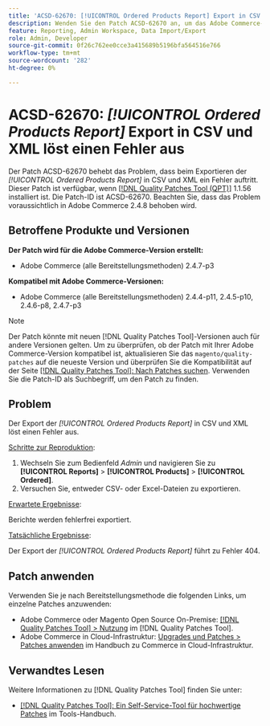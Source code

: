 ```yaml
---
title: 'ACSD-62670: [!UICONTROL Ordered Products Report] Export in CSV und XML löst einen Fehler aus'
description: Wenden Sie den Patch ACSD-62670 an, um das Adobe Commerce-Problem zu beheben, bei dem das Exportieren der [!UICONTROL Ordered Products Report] in CSV und XML einen Fehler auslöst.
feature: Reporting, Admin Workspace, Data Import/Export
role: Admin, Developer
source-git-commit: 0f26c762ee0cce3a415689b5196bfa564516e766
workflow-type: tm+mt
source-wordcount: '282'
ht-degree: 0%

---
```


# ACSD-62670: *[!UICONTROL Ordered Products Report]* Export in CSV und XML löst einen Fehler aus

Der Patch ACSD-62670 behebt das Problem, dass beim Exportieren der *[!UICONTROL Ordered Products Report]* in CSV und XML ein Fehler auftritt. Dieser Patch ist verfügbar, wenn [[!DNL Quality Patches Tool (QPT)]](https://experienceleague.adobe.com/docs/commerce-operations/tools/quality-patches-tool/usage.html?lang=de) 1.1.56 installiert ist. Die Patch-ID ist ACSD-62670. Beachten Sie, dass das Problem voraussichtlich in Adobe Commerce 2.4.8 behoben wird.

## Betroffene Produkte und Versionen

**Der Patch wird für die Adobe Commerce-Version erstellt:**

* Adobe Commerce (alle Bereitstellungsmethoden) 2.4.7-p3

**Kompatibel mit Adobe Commerce-Versionen:**

* Adobe Commerce (alle Bereitstellungsmethoden) 2.4.4-p11, 2.4.5-p10, 2.4.6-p8, 2.4.7-p3

>[!NOTE]
>
>Der Patch könnte mit neuen [!DNL Quality Patches Tool]-Versionen auch für andere Versionen gelten. Um zu überprüfen, ob der Patch mit Ihrer Adobe Commerce-Version kompatibel ist, aktualisieren Sie das `magento/quality-patches` auf die neueste Version und überprüfen Sie die Kompatibilität auf der Seite [[!DNL Quality Patches Tool]: Nach Patches suchen](https://experienceleague.adobe.com/tools/commerce-quality-patches/index.html?lang=de). Verwenden Sie die Patch-ID als Suchbegriff, um den Patch zu finden.

## Problem

Der Export der *[!UICONTROL Ordered Products Report]* in CSV und XML löst einen Fehler aus.

<u>Schritte zur Reproduktion</u>:

1. Wechseln Sie zum Bedienfeld *Admin* und navigieren Sie zu **[!UICONTROL Reports]** > **[!UICONTROL Products]** > **[!UICONTROL Ordered]**.
1. Versuchen Sie, entweder CSV- oder Excel-Dateien zu exportieren.

<u>Erwartete Ergebnisse</u>:

Berichte werden fehlerfrei exportiert.

<u>Tatsächliche Ergebnisse</u>:

Der Export der *[!UICONTROL Ordered Products Report]* führt zu Fehler 404.

## Patch anwenden

Verwenden Sie je nach Bereitstellungsmethode die folgenden Links, um einzelne Patches anzuwenden:

* Adobe Commerce oder Magento Open Source On-Premise: [[!DNL Quality Patches Tool] > Nutzung](/help/tools/quality-patches-tool/usage.md) im [!DNL Quality Patches Tool].
* Adobe Commerce in Cloud-Infrastruktur: [Upgrades und Patches > Patches anwenden](https://experienceleague.adobe.com/docs/commerce-cloud-service/user-guide/develop/upgrade/apply-patches.html?lang=de) im Handbuch zu Commerce in Cloud-Infrastruktur.

## Verwandtes Lesen

Weitere Informationen zu [!DNL Quality Patches Tool] finden Sie unter:

* [[!DNL Quality Patches Tool]: Ein Self-Service-Tool für hochwertige Patches](/help/tools/quality-patches-tool/quality-patches-tool-to-self-serve-quality-patches.md) im Tools-Handbuch.
